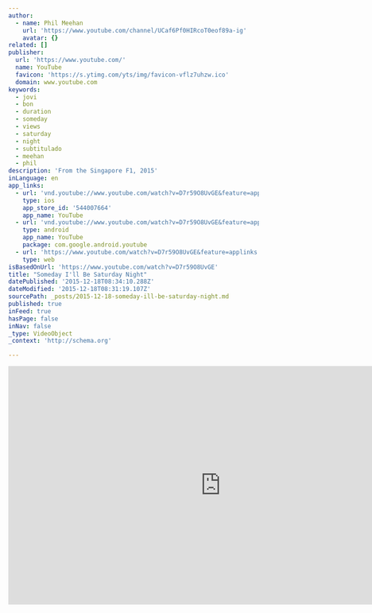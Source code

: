 ```yaml
---
author:
  - name: Phil Meehan
    url: 'https://www.youtube.com/channel/UCaf6Pf0HIRcoT0eof89a-ig'
    avatar: {}
related: []
publisher:
  url: 'https://www.youtube.com/'
  name: YouTube
  favicon: 'https://s.ytimg.com/yts/img/favicon-vflz7uhzw.ico'
  domain: www.youtube.com
keywords:
  - jovi
  - bon
  - duration
  - someday
  - views
  - saturday
  - night
  - subtitulado
  - meehan
  - phil
description: 'From the Singapore F1, 2015'
inLanguage: en
app_links:
  - url: 'vnd.youtube://www.youtube.com/watch?v=D7r59O8UvGE&feature=applinks'
    type: ios
    app_store_id: '544007664'
    app_name: YouTube
  - url: 'vnd.youtube://www.youtube.com/watch?v=D7r59O8UvGE&feature=applinks'
    type: android
    app_name: YouTube
    package: com.google.android.youtube
  - url: 'https://www.youtube.com/watch?v=D7r59O8UvGE&feature=applinks'
    type: web
isBasedOnUrl: 'https://www.youtube.com/watch?v=D7r59O8UvGE'
title: "Someday I'll Be Saturday Night"
datePublished: '2015-12-18T08:34:10.288Z'
dateModified: '2015-12-18T08:31:19.107Z'
sourcePath: _posts/2015-12-18-someday-ill-be-saturday-night.md
published: true
inFeed: true
hasPage: false
inNav: false
_type: VideoObject
_context: 'http://schema.org'

---
```

<iframe src="https://cdn.embedly.com/widgets/media.html?src=https%3A%2F%2Fwww.youtube.com%2Fembed%2FD7r59O8UvGE%3Ffeature%3Doembed&amp;url=https%3A%2F%2Fwww.youtube.com%2Fwatch%3Fv%3DD7r59O8UvGE&amp;image=https%3A%2F%2Fi.ytimg.com%2Fvi%2FD7r59O8UvGE%2Fhqdefault.jpg&amp;key=b7d04c9b404c499eba89ee7072e1c4f7&amp;type=text%2Fhtml&amp;schema=youtube" width="854" height="480" scrolling="no" frameborder="0" allowfullscreen="allowfullscreen" style=""></iframe>